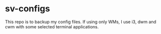 # sv-configs
This repo is to backup my config files. If using only WMs, I use i3, dwm and cwm with some selected terminal applications. 
